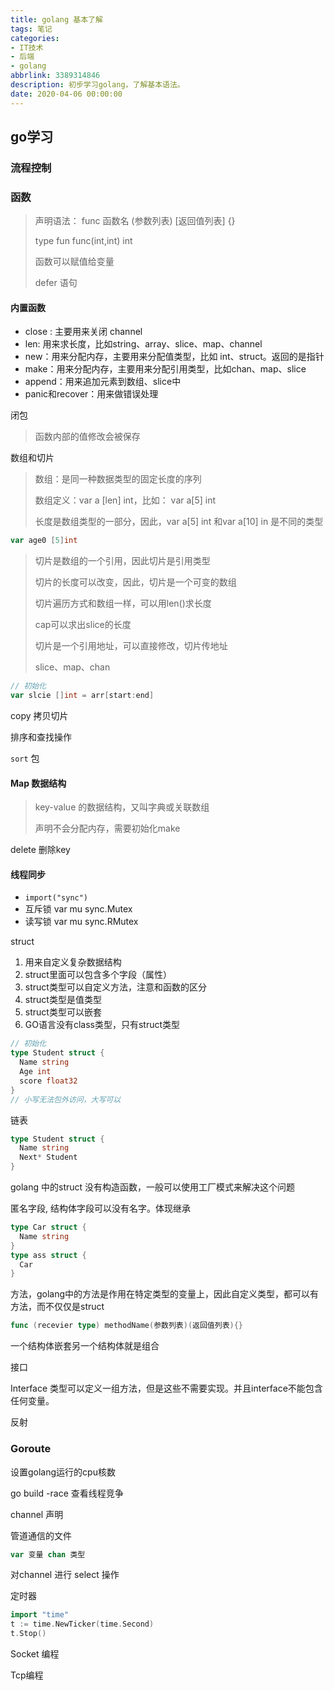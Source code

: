 ```yaml
---
title: golang 基本了解
tags: 笔记
categories:
- IT技术
- 后端
- golang
abbrlink: 3389314846
description: 初步学习golang，了解基本语法。
date: 2020-04-06 00:00:00
---
```


## go学习

### 流程控制



### 函数

> 声明语法： func 函数名 (参数列表) [返回值列表] {}
>
> type fun func(int,int) int
>
> 函数可以赋值给变量
>
> defer 语句

#### 内置函数

+ close : 主要用来关闭 channel
+ len: 用来求长度，比如string、array、slice、map、channel
+ new：用来分配内存，主要用来分配值类型，比如 int、struct。返回的是指针
+ make：用来分配内存，主要用来分配引用类型，比如chan、map、slice
+ append：用来追加元素到数组、slice中
+ panic和recover：用来做错误处理

闭包

> 函数内部的值修改会被保存

数组和切片

> 数组：是同一种数据类型的固定长度的序列
>
> 数组定义：var a [len] int，比如： var a[5] int
>
> 长度是数组类型的一部分，因此，var a[5] int 和var a[10] in 是不同的类型

```go
var age0 [5]int
```

> 切片是数组的一个引用，因此切片是引用类型
>
> 切片的长度可以改变，因此，切片是一个可变的数组
>
> 切片遍历方式和数组一样，可以用len()求长度
>
> cap可以求出slice的长度
>
> 切片是一个引用地址，可以直接修改，切片传地址
>
> slice、map、chan

```go
// 初始化
var slcie []int = arr[start:end]
```

copy 拷贝切片

排序和查找操作

`sort` 包

#### Map 数据结构

> key-value 的数据结构，又叫字典或关联数组
>
> 声明不会分配内存，需要初始化make

delete 删除key

#### 线程同步

+ `import("sync")`
+ 互斥锁  var mu sync.Mutex
+ 读写锁  var mu sync.RMutex

struct

1. 用来自定义复杂数据结构
2. struct里面可以包含多个字段（属性）
3. struct类型可以自定义方法，注意和函数的区分
4. struct类型是值类型
5. struct类型可以嵌套
6. GO语言没有class类型，只有struct类型

```go
// 初始化
type Student struct {
  Name string
  Age int
  score float32
}
// 小写无法包外访问，大写可以
```

链表 

```go
type Student struct {
  Name string
  Next* Student
}
```

golang 中的struct 没有构造函数，一般可以使用工厂模式来解决这个问题

匿名字段, 结构体字段可以没有名字。体现继承

```go
type Car struct {
  Name string
}
type ass struct {
  Car
}
```

方法，golang中的方法是作用在特定类型的变量上，因此自定义类型，都可以有方法，而不仅仅是struct

```go
func (recevier type) methodName(参数列表)(返回值列表){}
```

一个结构体嵌套另一个结构体就是组合

接口

Interface 类型可以定义一组方法，但是这些不需要实现。并且interface不能包含任何变量。

反射

### Goroute 

设置golang运行的cpu核数

go build -race 查看线程竞争

channel 声明

管道通信的文件

```go
var 变量 chan 类型
```

对channel 进行 select 操作

定时器

```go
import "time"
t := time.NewTicker(time.Second)
t.Stop()
```

Socket 编程

Tcp编程



